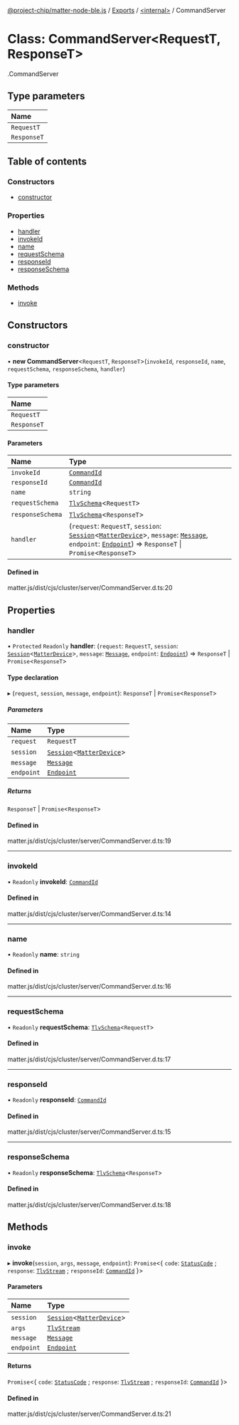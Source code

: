 [@project-chip/matter-node-ble.js](../README.md) / [Exports](../modules.md) / [<internal\>](../modules/internal_.md) / CommandServer

# Class: CommandServer<RequestT, ResponseT\>

[<internal>](../modules/internal_.md).CommandServer

## Type parameters

| Name |
| :------ |
| `RequestT` |
| `ResponseT` |

## Table of contents

### Constructors

- [constructor](internal_.CommandServer.md#constructor)

### Properties

- [handler](internal_.CommandServer.md#handler)
- [invokeId](internal_.CommandServer.md#invokeid)
- [name](internal_.CommandServer.md#name)
- [requestSchema](internal_.CommandServer.md#requestschema)
- [responseId](internal_.CommandServer.md#responseid)
- [responseSchema](internal_.CommandServer.md#responseschema)

### Methods

- [invoke](internal_.CommandServer.md#invoke)

## Constructors

### constructor

• **new CommandServer**<`RequestT`, `ResponseT`\>(`invokeId`, `responseId`, `name`, `requestSchema`, `responseSchema`, `handler`)

#### Type parameters

| Name |
| :------ |
| `RequestT` |
| `ResponseT` |

#### Parameters

| Name | Type |
| :------ | :------ |
| `invokeId` | [`CommandId`](../modules/internal_.md#commandid) |
| `responseId` | [`CommandId`](../modules/internal_.md#commandid) |
| `name` | `string` |
| `requestSchema` | [`TlvSchema`](internal_.TlvSchema.md)<`RequestT`\> |
| `responseSchema` | [`TlvSchema`](internal_.TlvSchema.md)<`ResponseT`\> |
| `handler` | (`request`: `RequestT`, `session`: [`Session`](../interfaces/internal_.Session.md)<[`MatterDevice`](internal_.MatterDevice.md)\>, `message`: [`Message`](../interfaces/internal_.Message.md), `endpoint`: [`Endpoint`](internal_.Endpoint.md)) => `ResponseT` \| `Promise`<`ResponseT`\> |

#### Defined in

matter.js/dist/cjs/cluster/server/CommandServer.d.ts:20

## Properties

### handler

• `Protected` `Readonly` **handler**: (`request`: `RequestT`, `session`: [`Session`](../interfaces/internal_.Session.md)<[`MatterDevice`](internal_.MatterDevice.md)\>, `message`: [`Message`](../interfaces/internal_.Message.md), `endpoint`: [`Endpoint`](internal_.Endpoint.md)) => `ResponseT` \| `Promise`<`ResponseT`\>

#### Type declaration

▸ (`request`, `session`, `message`, `endpoint`): `ResponseT` \| `Promise`<`ResponseT`\>

##### Parameters

| Name | Type |
| :------ | :------ |
| `request` | `RequestT` |
| `session` | [`Session`](../interfaces/internal_.Session.md)<[`MatterDevice`](internal_.MatterDevice.md)\> |
| `message` | [`Message`](../interfaces/internal_.Message.md) |
| `endpoint` | [`Endpoint`](internal_.Endpoint.md) |

##### Returns

`ResponseT` \| `Promise`<`ResponseT`\>

#### Defined in

matter.js/dist/cjs/cluster/server/CommandServer.d.ts:19

___

### invokeId

• `Readonly` **invokeId**: [`CommandId`](../modules/internal_.md#commandid)

#### Defined in

matter.js/dist/cjs/cluster/server/CommandServer.d.ts:14

___

### name

• `Readonly` **name**: `string`

#### Defined in

matter.js/dist/cjs/cluster/server/CommandServer.d.ts:16

___

### requestSchema

• `Readonly` **requestSchema**: [`TlvSchema`](internal_.TlvSchema.md)<`RequestT`\>

#### Defined in

matter.js/dist/cjs/cluster/server/CommandServer.d.ts:17

___

### responseId

• `Readonly` **responseId**: [`CommandId`](../modules/internal_.md#commandid)

#### Defined in

matter.js/dist/cjs/cluster/server/CommandServer.d.ts:15

___

### responseSchema

• `Readonly` **responseSchema**: [`TlvSchema`](internal_.TlvSchema.md)<`ResponseT`\>

#### Defined in

matter.js/dist/cjs/cluster/server/CommandServer.d.ts:18

## Methods

### invoke

▸ **invoke**(`session`, `args`, `message`, `endpoint`): `Promise`<{ `code`: [`StatusCode`](../enums/internal_.StatusCode.md) ; `response`: [`TlvStream`](../modules/internal_.md#tlvstream) ; `responseId`: [`CommandId`](../modules/internal_.md#commandid)  }\>

#### Parameters

| Name | Type |
| :------ | :------ |
| `session` | [`Session`](../interfaces/internal_.Session.md)<[`MatterDevice`](internal_.MatterDevice.md)\> |
| `args` | [`TlvStream`](../modules/internal_.md#tlvstream) |
| `message` | [`Message`](../interfaces/internal_.Message.md) |
| `endpoint` | [`Endpoint`](internal_.Endpoint.md) |

#### Returns

`Promise`<{ `code`: [`StatusCode`](../enums/internal_.StatusCode.md) ; `response`: [`TlvStream`](../modules/internal_.md#tlvstream) ; `responseId`: [`CommandId`](../modules/internal_.md#commandid)  }\>

#### Defined in

matter.js/dist/cjs/cluster/server/CommandServer.d.ts:21
